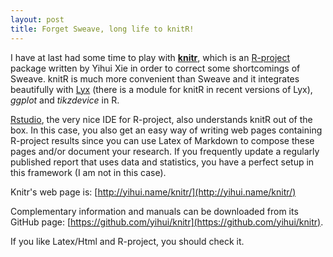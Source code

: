 ```yaml
---
layout: post
title: Forget Sweave, long life to knitR!
--- 
```

I have at last had some time to play with **[knitr](http://yihui.name/knitr/ "knitr: Elegant, flexible and fast dynamic report generation with R | knitr")**, which is an [R-project](http://www.r-project.org/ "The R Project for Statistical Computing") package written by Yihui Xie in order to correct some shortcomings of Sweave.  knitR is much more convenient than Sweave and it integrates beautifully with [Lyx](http://www.lyx.org/ "LyX | LyX – The Document Processor") (there is a module for knitR in recent versions of Lyx), *ggplot* and *tikzdevice* in R.

[Rstudio](http://www.rstudio.com/ "RStudio—Home"), the very nice IDE for R-project, also understands knitR out of the box. In this case, you also get an easy way of writing web pages containing R-project results since you can use Latex of Markdown to compose these pages and/or document your research.
If you frequently update a regularly published report that uses data and statistics, you have a perfect setup in this framework (I am not in this case).

Knitr's web page is: [http://yihui.name/knitr/](http://yihui.name/knitr/)

Complementary information and manuals can be downloaded from its GitHub page: [https://github.com/yihui/knitr](https://github.com/yihui/knitr).

If you like Latex/Html and R-project, you should check it. 

